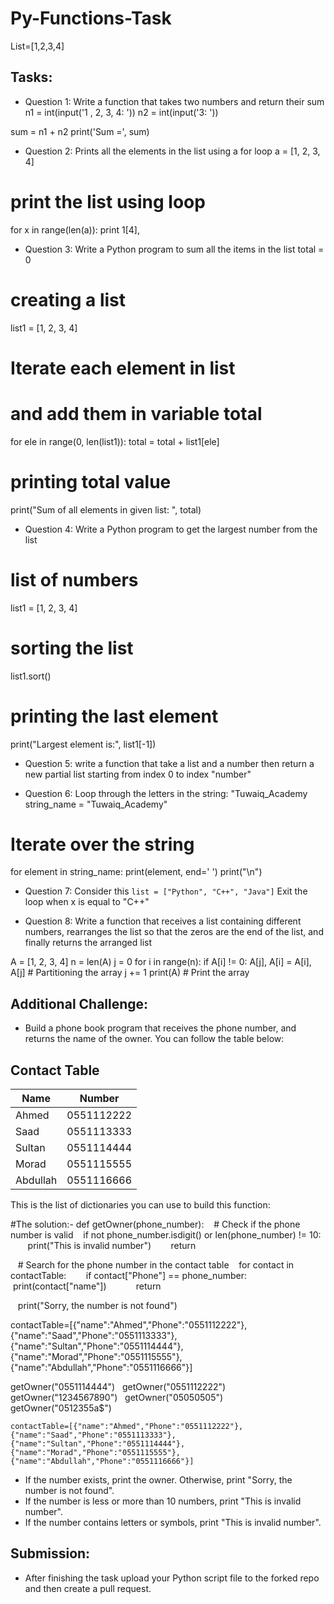 # Py-Functions-Task

List=[1,2,3,4]
## Tasks:


- Question 1: Write a function that takes two numbers and return their sum 
n1 = int(input('1 , 2, 3, 4: '))
n2 = int(input('3: '))

sum = n1 + n2
print('Sum =', sum)


- Question 2: Prints all the elements in the list using a for loop
a = [1, 2, 3, 4]
 
# print the list using loop
for x in range(len(a)):
    print 1[4],

- Question 3: Write a Python program to sum all the items in the list 
total = 0
  
# creating a list
list1 = [1, 2, 3, 4]
  
# Iterate each element in list
# and add them in variable total
for ele in range(0, len(list1)):
    total = total + list1[ele]
  
# printing total value
print("Sum of all elements in given list: ", total)


- Question 4: Write a Python program to get the largest number from the list
# list of numbers
list1 = [1, 2, 3, 4]
 
# sorting the list
list1.sort()
 
# printing the last element
print("Largest element is:", list1[-1])


- Question 5: write a function that take a list and a number then return a new partial list starting from index 0 to index "number"



- Question 6: Loop through the letters in the string: "Tuwaiq_Academy
string_name = "Tuwaiq_Academy"
 
# Iterate over the string
for element in string_name:
    print(element, end=' ')
print("\n")


- Question 7: Consider this ``` list = ["Python", "C++", "Java"] ``` Exit the loop when x is equal to "C++"



- Question 8: Write a function that receives a list containing different numbers, rearranges the list so that the zeros are the end of the list, and finally returns the arranged list

A = [1, 2, 3, 4]
n = len(A)
j = 0
for i in range(n):
    if A[i] != 0:
        A[j], A[i] = A[i], A[j]  # Partitioning the array
        j += 1
print(A)  # Print the array


## Additional Challenge:


- Build a phone book program that receives the phone number, and returns the name of the owner.
You can follow the table below:

## Contact Table

| Name | Number |
| --- | ------------- |
| Ahmed | 0551112222 |
| Saad | 0551113333 |
| Sultan | 0551114444 |
| Morad | 0551115555 |
| Abdullah| 0551116666 |

This is the list of dictionaries you can use to build this function:


#The solution:-
def getOwner(phone_number):
   # Check if the phone number is valid
   if not phone_number.isdigit() or len(phone_number) != 10:
       print("This is invalid number")
       return

   # Search for the phone number in the contact table
   for contact in contactTable:
       if contact["Phone"] == phone_number:
           print(contact["name"])
           return

   print("Sorry, the number is not found")

contactTable=[{"name":"Ahmed","Phone":"0551112222"},{"name":"Saad","Phone":"0551113333"},{"name":"Sultan","Phone":"0551114444"},{"name":"Morad","Phone":"0551115555"},{"name":"Abdullah","Phone":"0551116666"}]

getOwner("0551114444")  
getOwner("0551112222")
getOwner("1234567890")  
getOwner("05050505")    
getOwner("0512355a$")


```contactTable=[{"name":"Ahmed","Phone":"0551112222"},{"name":"Saad","Phone":"0551113333"},{"name":"Sultan","Phone":"0551114444"},{"name":"Morad","Phone":"0551115555"},{"name":"Abdullah","Phone":"0551116666"}] ```

- If the number exists, print the owner. Otherwise, print "Sorry, the number is not found".
- If the number is less or more than 10 numbers, print "This is invalid number".
- If the number contains letters or symbols, print "This is invalid number".


## Submission:


- After finishing the task upload your Python script file to the forked repo and then create a pull request.

